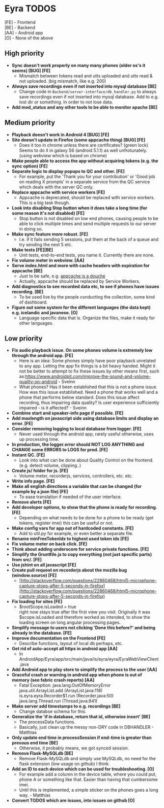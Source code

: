 # Eyra TODOS

[FE] - Frontend  
[BE] - Backend  
[AA] - Android app  
[O] - None of the above

## High priority

* **Sync doesn't work properly on many many phones (older os's it seems) [BUG] [FE]**
    * Mismatch between tokens read and utts uploaded and utts read & not uploaded. (big mismatch, like e.g. 200)
* **Always save recordings even if not inserted into mysql database [BE]**
    * Change code in `Backend/server-interface/db_handler.py` to always save recordings even if not inserted into mysql database. Add to e.g. lost dir or something. In order to not lose data.
* **Add mod_status and any other tools to be able to monitor apache [BE]**

## Medium priority

* **Playback doesn't work in Android 4 [BUG] [FE]**
* **Site doesn't update in Firefox (some appcache thing) [BUG] [FE]**
    * Does it too in chrome unless there are certificates? (green lock)  
      Seems to do it in galaxy S6 (android 5.1.1) as well unfrotunately. (using webview which is based on chrome)
* **Make people able to access the app without acquiring tokens (e.g. the sync option) [FE]**
* **Separate logic to display popups to QC and other. [FE]**
    * For example, put the 'Thank you for your contribution' or 'Good job on reading X prompts' in a separate service from the QC service which deals with the server QC only.
* **Replace appcache with service workers [FE]**
    * Appcache is deprecated, should be replaced with service workers. This is a big task though.
* **Look into disabling Stop button when it does take a long time (for some reason it's not disabled) [FE]**
    * Stop button is not disabled on low end phones, causing people to be able to click multiple times and send multiple requests to our server in doing so.
* **Make sync feature more robust. [FE]**
    * I.e. if it fails sending 5 sessions, put them at the back of a queue and try sending the next 5 etc.
* **Make tests [FE][BE]**
    * Unit tests, end-to-end tests, you name it. Currently there are none.
* **Fix volume meter in webview. [AA]**
* **Serve index.html and more with cache headers with expiration for appcache [BE]**
    * Just to be safe, e.g. [appcache is a douche](http://alistapart.com/article/application-cache-is-a-douchebag)
    * Actually, appcache should be replaced by Service Workers.
* **Add diagnostics to see recorded data etc, to see if phones have issues recording. [BE]**
    * To be used live by the people conducting the collection, some kind of dashboard.
* **Figure out some system for the different languages (the data kept) e.g. icelandic and javanese. [O]**
    * Language specific data that is. Organize the files, make it ready for other languages.

## Low priority

* **Fix audio playback issue. On some phones volume is extremely low through the android app. [FE]**
    * Here is an idea: Some phones simply have poor playback unrelated to any app. Letting the app fix things is a bit heavy handed. Might it not be better to attempt to fix these issues by other means first, such as:https://www.androidpit.com/improve-the-sound-and-volume-quality-on-android - Sveinn
    * What phones? Has it been established that this is not a phone issue. How was this issue established. Need a phone that works well and a phone that performs below standard. Does this issue affect recording, thus impairing data quality? Is user experience sufficiently impaired - is it affected? - Sveinn
* **Combine start and speaker-info page if possible. [FE]**
* **Add maxlength on javascript side using database limits and display an error. [FE]**
* **Consider removing logging to local database from logger. [FE]**
    * Never used through the android app, rarely useful otherwise, uses up processing time.
* **In production, the logger.error should NOT LOG ANYTHING and CHANGE some ERRORS to LOGS for prod. [FE]**
* **Instant QC. [FE]**
    * Look into what can be done about Quality Control on the frontend. (e.g. detect volume, clipping..)
* **Create js/ folder for js. [FE]**
    * Volume meter, recorderjs, services, controllers, etc. etc.
* **Write info page. [FE]**
* **Make all english directions a variable that can be changed (for example by a json file) [FE]**
    * To ease translation if needed of the user interface.
* **Remove alerts [FE]**
* **Add developer options, to show that the phone is ready for recording. [FE]**
    * Depending on what needs to be done for a phone to be ready (get tokens, register imei) this can be useful or not.
* **Make config vars for app out of hardcoded constants. [FE]**
    * Add to util.py for example, or even better a separate file.
* **Rename minFreeTokenIdx to highest used token idx [FE]**
* **Fix volume meter on back click. [FE]**
* **Think about adding underscore for service private functions. [FE]**
* **Simplify the Gruntfile.js to copy everything (not just specific parts) from src/. [FE]**
* **Use jshint on all javascript [FE]**
* **Create pull request on recorderjs about the mozilla bug (window.source) [FE]**
    * [http://stackoverflow.com/questions/22860468/html5-microphone-capture-stops-after-5-seconds-in-firefox](http://stackoverflow.com/questions/22860468/html5-microphone-capture-stops-after-5-seconds-in-firefox)
* **Fix loading for sites [FE]**
    * $rootScope.isLoaded = true  
       right now stays true after the first view you visit. Originally it was $scope.isLoaded and therefore worked as intended, to show the loading screen on long angular processing pages.
* **Simplify message to users not clicking 'Done this before?' and being already in the database. [FE]**
* **Improve documentation on the Frontend [FE]**
    * Describe functions, layout of local db perhaps, etc.
* **Get rid of auto-accept all https in android app [AA]**
    * In AndroidApp/Eyra/app/src/main/java/is/eyra/eyra/EyraWebViewClient.java 
* **Add Android app to play store to simplify the process to the user [AA]**
* **Graceful crash or warning in android app when phone is out of memory (see fabric crash reports) [AA]**
    * Fatal Exception: java.lang.OutOfMemoryError  
      java.util.ArrayList.add (ArrayList.java:118)  
      is.eyra.eyra.Recorder$1.run (Recorder.java:50)  
      java.lang.Thread.run (Thread.java:841)  
* **Make server add timestamps to e.g. recordings [BE]**
    * Change databse schema for this.
* **Generalize the 'if in database, return that id, otherwise insert' [BE]**
    * The processData functions.
    * Basically, just clean up the messy non-DRY code in DBHANDLER - Matthias
* **Only update end time in processSession if end-time is greater than prevous end time [BE]**
    * Otherwise, it probably means, we got synced session.
* **Remove Flask-MySQLdb [BE]**
    * Remove Flask-MySQLdb and simply use MySQLdb, no need for the flask extension (low usage on github) I think.
* **Add an ID to each device which can be used for troubleshooting. [O]**
    * For example add a column in the device table, where you could put, phone A or something like that. Easier than having that cumbersome imei.
    * Until this is implemented, a simple sticker on the phones goes a long way. - Matthias
* **Convert TODOS which are issues, into issues on github [O]**
